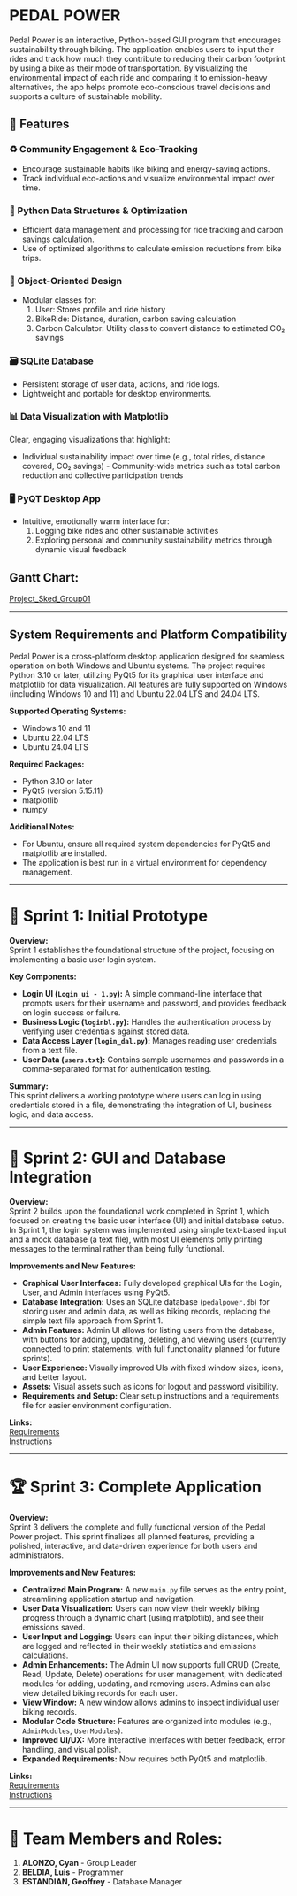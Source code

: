 # PEDAL POWER

Pedal Power is an interactive, Python-based GUI program that encourages sustainability through biking. The application enables users to input their rides and track how much they contribute to reducing their carbon footprint by using a bike as their mode of transportation. By visualizing the environmental impact of each ride and comparing it to emission-heavy alternatives, the app helps promote eco-conscious travel decisions and supports a culture of sustainable mobility.

## 🚀 Features
### ♻️ Community Engagement & Eco-Tracking
- Encourage sustainable habits like biking and energy-saving actions.
- Track individual eco-actions and visualize environmental impact over time.
### 🧠 Python Data Structures & Optimization
- Efficient data management and processing for ride tracking and carbon savings calculation.  
- Use of optimized algorithms to calculate emission reductions from bike trips.  
### 🧱 Object-Oriented Design
- Modular classes for:
  1. User: Stores profile and ride history
  2. BikeRide: Distance, duration, carbon saving calculation  
  4. Carbon Calculator: Utility class to convert distance to estimated CO₂ savings  
### 🗃️ SQLite Database
- Persistent storage of user data, actions, and ride logs.
- Lightweight and portable for desktop environments.
### 📊 Data Visualization with Matplotlib
Clear, engaging visualizations that highlight:  
- Individual sustainability impact over time (e.g., total rides, distance covered, CO₂ savings) - Community-wide metrics such as total carbon reduction and collective participation trends  
### 🖥️ PyQT Desktop App
- Intuitive, emotionally warm interface for:  
  1. Logging bike rides and other sustainable activities  
  2. Exploring personal and community sustainability metrics through dynamic visual feedback  

## Gantt Chart:
[Project_Sked_Group01](https://mymailmapuaedu-my.sharepoint.com/:x:/g/personal/cmaalonzo_mymail_mapua_edu_ph/EYb00BFohFNLunYTpnnjMlEBgQe3GJPqLP4N2inj1Oofnw)

---

## System Requirements and Platform Compatibility

Pedal Power is a cross-platform desktop application designed for seamless operation on both Windows and Ubuntu systems. The project requires Python 3.10 or later, utilizing PyQt5 for its graphical user interface and matplotlib for data visualization. All features are fully supported on Windows (including Windows 10 and 11) and Ubuntu 22.04 LTS and 24.04 LTS.

**Supported Operating Systems:**
- Windows 10 and 11
- Ubuntu 22.04 LTS
- Ubuntu 24.04 LTS

**Required Packages:**
- Python 3.10 or later
- PyQt5 (version 5.15.11)
- matplotlib
- numpy

**Additional Notes:**
- For Ubuntu, ensure all required system dependencies for PyQt5 and matplotlib are installed.
- The application is best run in a virtual environment for dependency management.

---

# 🏁 Sprint 1: Initial Prototype

**Overview:**  
Sprint 1 establishes the foundational structure of the project, focusing on implementing a basic user login system.

**Key Components:**
- **Login UI (`Login_ui - 1.py`):** A simple command-line interface that prompts users for their username and password, and provides feedback on login success or failure.
- **Business Logic (`loginbl.py`):** Handles the authentication process by verifying user credentials against stored data.
- **Data Access Layer (`login_dal.py`):** Manages reading user credentials from a text file.
- **User Data (`users.txt`):** Contains sample usernames and passwords in a comma-separated format for authentication testing.

**Summary:**  
This sprint delivers a working prototype where users can log in using credentials stored in a file, demonstrating the integration of UI, business logic, and data access.

---

# 🚧 Sprint 2: GUI and Database Integration

**Overview:**  
Sprint 2 builds upon the foundational work completed in Sprint 1, which focused on creating the basic user interface (UI) and initial database setup. In Sprint 1, the login system was implemented using simple text-based input and a mock database (a text file), with most UI elements only printing messages to the terminal rather than being fully functional.

**Improvements and New Features:**
- **Graphical User Interfaces:** Fully developed graphical UIs for the Login, User, and Admin interfaces using PyQt5.
- **Database Integration:** Uses an SQLite database (`pedalpower.db`) for storing user and admin data, as well as biking records, replacing the simple text file approach from Sprint 1.
- **Admin Features:** Admin UI allows for listing users from the database, with buttons for adding, updating, deleting, and viewing users (currently connected to print statements, with full functionality planned for future sprints).
- **User Experience:** Visually improved UIs with fixed window sizes, icons, and better layout.
- **Assets:** Visual assets such as icons for logout and password visibility.
- **Requirements and Setup:** Clear setup instructions and a requirements file for easier environment configuration.

**Links:**  
[Requirements](https://github.com/Wixalot/CPE106L---Project-Pedal-Power/blob/90fe39f9ad6a933e846c96f0551b893add7f7638/Sprint%202/Requirements.txt)  
[Instructions](https://github.com/Wixalot/CPE106L---Project-Pedal-Power/blob/90fe39f9ad6a933e846c96f0551b893add7f7638/Sprint%202/INSTRUCTIONS.txt)  

---

# 🏆 Sprint 3: Complete Application

**Overview:**  
Sprint 3 delivers the complete and fully functional version of the Pedal Power project. This sprint finalizes all planned features, providing a polished, interactive, and data-driven experience for both users and administrators.

**Improvements and New Features:**
- **Centralized Main Program:** A new `main.py` file serves as the entry point, streamlining application startup and navigation.
- **User Data Visualization:** Users can now view their weekly biking progress through a dynamic chart (using matplotlib), and see their emissions saved.
- **User Input and Logging:** Users can input their biking distances, which are logged and reflected in their weekly statistics and emissions calculations.
- **Admin Enhancements:** The Admin UI now supports full CRUD (Create, Read, Update, Delete) operations for user management, with dedicated modules for adding, updating, and removing users. Admins can also view detailed biking records for each user.
- **View Window:** A new window allows admins to inspect individual user biking records.
- **Modular Code Structure:** Features are organized into modules (e.g., `AdminModules`, `UserModules`).
- **Improved UI/UX:** More interactive interfaces with better feedback, error handling, and visual polish.
- **Expanded Requirements:** Now requires both PyQt5 and matplotlib.

**Links:**  
[Requirements](https://github.com/Wixalot/CPE106L---Project-Pedal-Power/blob/90fe39f9ad6a933e846c96f0551b893add7f7638/Sprint%203/Requirements.txt)  
[Instructions](https://github.com/Wixalot/CPE106L---Project-Pedal-Power/blob/90fe39f9ad6a933e846c96f0551b893add7f7638/Sprint%203/INSTRUCTIONS.txt)  

---

# 👥 Team Members and Roles:
1. **ALONZO, Cyan** - Group Leader
2. **BELDIA, Luis** - Programmer
3. **ESTANDIAN, Geoffrey** - Database Manager
